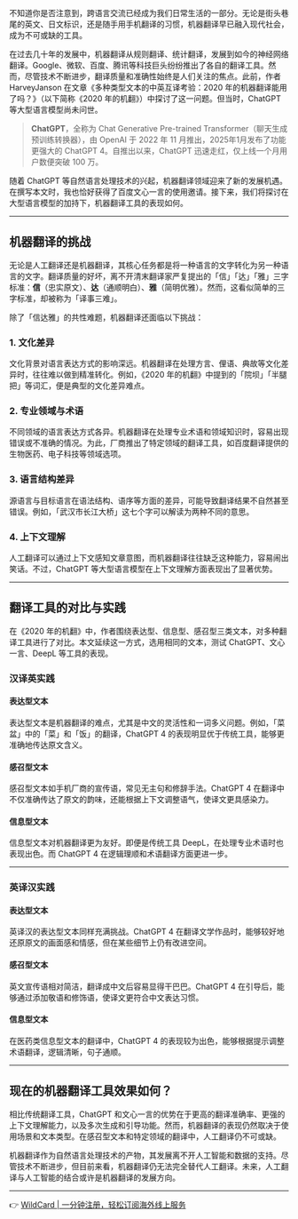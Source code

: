不知道你是否注意到，跨语言交流已经成为我们日常生活的一部分。无论是街头巷尾的英文、日文标识，还是随手用手机翻译的习惯，机器翻译早已融入现代社会，成为不可或缺的工具。

在过去几十年的发展中，机器翻译从规则翻译、统计翻译，发展到如今的神经网络翻译。Google、微软、百度、腾讯等科技巨头纷纷推出了各自的翻译工具。然而，尽管技术不断进步，翻译质量和准确性始终是人们关注的焦点。此前，作者 HarveyJanson 在文章《多种类型文本的中英互译考验：2020 年的机器翻译能用了吗？》（以下简称《2020 年的机翻》）中探讨了这一问题。但当时，ChatGPT 等大型语言模型尚未问世。

> **ChatGPT**，全称为 Chat Generative Pre-trained Transformer（聊天生成预训练转换器），由 OpenAI 于 2022 年 11 月推出，2025年1月发布了功能更强大的 ChatGPT 4。自推出以来，ChatGPT 迅速走红，仅上线一个月用户数便突破 100 万。

随着 ChatGPT 等自然语言处理技术的兴起，机器翻译领域迎来了新的发展机遇。在撰写本文时，我也恰好获得了百度文心一言的使用邀请。接下来，我们将探讨在大型语言模型的加持下，机器翻译工具的表现如何。

---

## 机器翻译的挑战

无论是人工翻译还是机器翻译，其核心任务都是将一种语言的文字转化为另一种语言的文字。翻译质量的好坏，离不开清末翻译家严复提出的「信」「达」「雅」三字标准：**信**（忠实原文）、**达**（通顺明白）、**雅**（简明优雅）。然而，这看似简单的三字标准，却被称为「译事三难」。

除了「信达雅」的共性难题，机器翻译还面临以下挑战：

### 1. 文化差异
文化背景对语言表达方式的影响深远。机器翻译在处理方言、俚语、典故等文化差异时，往往难以做到精准转化。例如，《2020 年的机翻》中提到的「院坝」「半腿把」等词汇，便是典型的文化差异难点。

### 2. 专业领域与术语
不同领域的语言表达方式各异。机器翻译在处理专业术语和领域知识时，容易出现错误或不准确的情况。为此，厂商推出了特定领域的翻译工具，如百度翻译提供的生物医药、电子科技等领域选项。

### 3. 语言结构差异
源语言与目标语言在语法结构、语序等方面的差异，可能导致翻译结果不自然甚至错误。例如，「武汉市长江大桥」这七个字可以解读为两种不同的意思。

### 4. 上下文理解
人工翻译可以通过上下文感知文章意图，而机器翻译往往缺乏这种能力，容易闹出笑话。不过，ChatGPT 等大型语言模型在上下文理解方面表现出了显著优势。

---

## 翻译工具的对比与实践

在《2020 年的机翻》中，作者围绕表达型、信息型、感召型三类文本，对多种翻译工具进行了对比。本文延续这一方式，选用相同的文本，测试 ChatGPT、文心一言、DeepL 等工具的表现。

### 汉译英实践

#### 表达型文本
表达型文本是机器翻译的难点，尤其是中文的灵活性和一词多义问题。例如，「菜盆」中的「菜」和「饭」的翻译，ChatGPT 4 的表现明显优于传统工具，能够更准确地传达原文含义。

#### 感召型文本
感召型文本如手机厂商的宣传语，常见无主句和修辞手法。ChatGPT 4 在翻译中不仅准确传达了原文的韵味，还能根据上下文调整语气，使译文更具感染力。

#### 信息型文本
信息型文本对机器翻译更为友好。即便是传统工具 DeepL，在处理专业术语时也表现出色。而 ChatGPT 4 在逻辑理顺和术语翻译方面更进一步。

---

### 英译汉实践

#### 表达型文本
英译汉的表达型文本同样充满挑战。ChatGPT 4 在翻译文学作品时，能够较好地还原原文的画面感和情感，但在某些细节上仍有改进空间。

#### 感召型文本
英文宣传语相对简洁，翻译成中文后容易显得干巴巴。ChatGPT 4 在引导后，能够通过添加敬语和修饰语，使译文更符合中文表达习惯。

#### 信息型文本
在医药类信息型文本的翻译中，ChatGPT 4 的表现较为出色，能够根据提示调整术语翻译，逻辑清晰，句子通顺。

---

## 现在的机器翻译工具效果如何？

相比传统翻译工具，ChatGPT 和文心一言的优势在于更高的翻译准确率、更强的上下文理解能力，以及多次生成和引导功能。然而，机器翻译的表现仍然取决于使用场景和文本类型。在感召型文本和特定领域的翻译中，人工翻译仍不可或缺。

机器翻译作为自然语言处理技术的产物，其发展离不开人工智能和数据的支持。尽管技术不断进步，但目前来看，机器翻译仍无法完全替代人工翻译。未来，人工翻译与人工智能的结合或许是机器翻译的发展方向。

---

👉 [WildCard | 一分钟注册，轻松订阅海外线上服务](https://bit.ly/bewildcard)